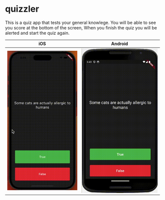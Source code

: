 # quizzler

This is a quiz app that tests your general knowlege. You will be able to see you score at the bottom of the screen, When you finish the quiz you will be alerted and start the quiz again.

|iOS|Android|
|---|---|
|![iOS_quizzler](screenshots/iphone14ProMax_1.gif)|![Android_quizzler](screenshots/nexus6_1.gif)|
